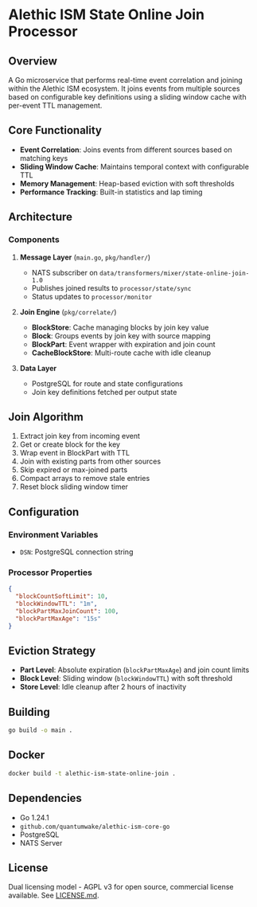# Alethic ISM State Online Join Processor

## Overview

A Go microservice that performs real-time event correlation and joining within the Alethic ISM ecosystem. It joins events from multiple sources based on configurable key definitions using a sliding window cache with per-event TTL management.

## Core Functionality

- **Event Correlation**: Joins events from different sources based on matching keys
- **Sliding Window Cache**: Maintains temporal context with configurable TTL
- **Memory Management**: Heap-based eviction with soft thresholds
- **Performance Tracking**: Built-in statistics and lap timing

## Architecture

### Components

1. **Message Layer** (`main.go`, `pkg/handler/`)
   - NATS subscriber on `data/transformers/mixer/state-online-join-1.0`
   - Publishes joined results to `processor/state/sync`
   - Status updates to `processor/monitor`

2. **Join Engine** (`pkg/correlate/`)
   - **BlockStore**: Cache managing blocks by join key value
   - **Block**: Groups events by join key with source mapping
   - **BlockPart**: Event wrapper with expiration and join count
   - **CacheBlockStore**: Multi-route cache with idle cleanup

3. **Data Layer**
   - PostgreSQL for route and state configurations
   - Join key definitions fetched per output state

## Join Algorithm

1. Extract join key from incoming event
2. Get or create block for the key
3. Wrap event in BlockPart with TTL
4. Join with existing parts from other sources
5. Skip expired or max-joined parts
6. Compact arrays to remove stale entries
7. Reset block sliding window timer

## Configuration

### Environment Variables
- `DSN`: PostgreSQL connection string

### Processor Properties
```json
{
  "blockCountSoftLimit": 10,
  "blockWindowTTL": "1m",
  "blockPartMaxJoinCount": 100,
  "blockPartMaxAge": "15s"
}
```

## Eviction Strategy

- **Part Level**: Absolute expiration (`blockPartMaxAge`) and join count limits
- **Block Level**: Sliding window (`blockWindowTTL`) with soft threshold
- **Store Level**: Idle cleanup after 2 hours of inactivity

## Building

```bash
go build -o main .
```

## Docker

```bash
docker build -t alethic-ism-state-online-join .
```

## Dependencies

- Go 1.24.1
- `github.com/quantumwake/alethic-ism-core-go`
- PostgreSQL
- NATS Server

## License

Dual licensing model - AGPL v3 for open source, commercial license available. See [LICENSE.md](LICENSE.md).